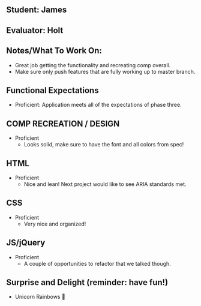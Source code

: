 ## Student: James
## Evaluator: Holt

## Notes/What To Work On:
- Great job getting the functionality and recreating comp overall.
- Make sure only push features that are fully working up to master branch.

## Functional Expectations

* Proficient: Application meets all of the expectations of phase three.  


## COMP RECREATION / DESIGN

* Proficient  
  - Looks solid, make sure to have the font and all colors from spec!


## HTML

* Proficient  
  - Nice and lean! Next project would like to see ARIA standards met.


## CSS

* Proficient  
  - Very nice and organized!


## JS/jQuery

* Proficient  
  - A couple of opportunities to refactor that we talked though.


## Surprise and Delight (reminder: have fun!)

* Unicorn Rainbows 🦄
